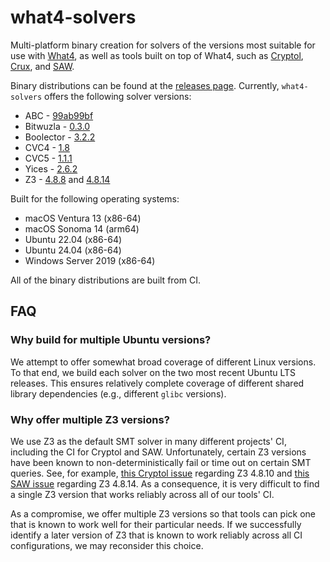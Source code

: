 # what4-solvers

Multi-platform binary creation for solvers of the versions most suitable for use
with [What4](https://github.com/GaloisInc/what4), as well as tools built on top
of What4, such as [Cryptol](https://cryptol.net/),
[Crux](https://crux.galois.com/), and [SAW](https://saw.galois.com/).

Binary distributions can be found at the
[releases page](https://github.com/GaloisInc/what4-solvers/releases).
Currently, `what4-solvers` offers the following solver versions:

* ABC - [99ab99bf](https://github.com/berkeley-abc/abc/tree/99ab99bfa6d1c2cc11d59af16aa26b273f611674)
* Bitwuzla - [0.3.0](https://github.com/bitwuzla/bitwuzla/tree/2b5a4a867f3717ba1adc325adf8e69577e3cee5c)
* Boolector - [3.2.2](https://github.com/Boolector/boolector/tree/e7aba964f69cd52dbe509e46e818a4411b316cd3)
* CVC4 - [1.8](https://github.com/CVC4/CVC4-archived/tree/5247901077efbc7b9016ba35fded7a6ab459a379)
* CVC5 - [1.1.1](https://github.com/cvc5/cvc5/tree/ebfdf84d5698eeb83e0fa4e45101fe4a8f4543eb)
* Yices - [2.6.2](https://github.com/SRI-CSL/yices2/tree/8509cfb5c294df3c0ac3a4814483f39c58879606)
* Z3 - [4.8.8](https://github.com/Z3Prover/z3/tree/ad55a1f1c617a7f0c3dd735c0780fc758424c7f1) and
       [4.8.14](https://github.com/Z3Prover/z3/tree/df8f9d7dcb8b9f9b3de1072017b7c2b7f63f0af8)

Built for the following operating systems:

* macOS Ventura 13 (x86-64)
* macOS Sonoma 14 (arm64)
* Ubuntu 22.04 (x86-64)
* Ubuntu 24.04 (x86-64)
* Windows Server 2019 (x86-64)

All of the binary distributions are built from CI.

## FAQ

### Why build for multiple Ubuntu versions?

We attempt to offer somewhat broad coverage of different Linux versions. To
that end, we build each solver on the two most recent Ubuntu LTS releases. This
ensures relatively complete coverage of different shared library dependencies
(e.g., different `glibc` versions).

### Why offer multiple Z3 versions?

We use Z3 as the default SMT solver in many different projects' CI, including
the CI for Cryptol and SAW. Unfortunately, certain Z3 versions have been known
to non-deterministically fail or time out on certain SMT queries. See, for
example, [this Cryptol issue](https://github.com/GaloisInc/cryptol/issues/1107)
regarding Z3 4.8.10 and
[this SAW issue](https://github.com/GaloisInc/saw-script/issues/1772) regarding
Z3 4.8.14. As a consequence, it is very difficult to find a single Z3 version
that works reliably across all of our tools' CI.

As a compromise, we offer multiple Z3 versions so that tools can pick one that
is known to work well for their particular needs. If we successfully identify a
later version of Z3 that is known to work reliably across all CI
configurations, we may reconsider this choice.

